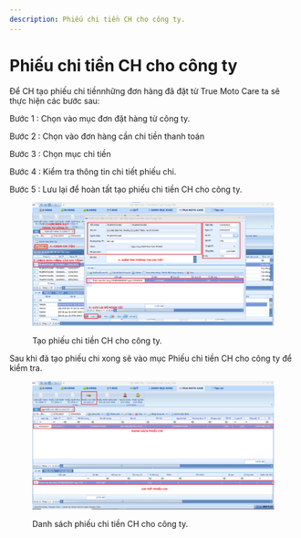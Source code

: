 ```yaml
---
description: Phiếu chi tiền CH cho công ty.
---
```


# Phiếu chi tiền CH cho công ty

Để CH tạo phiếu chi tiềnnhững đơn hàng đã đặt từ True Moto Care ta sẽ thực hiện các bước sau:

Bước 1 : Chọn vào mục đơn đặt hàng từ công ty.

Bước 2 : Chọn vào đơn hàng cần chi tiền thanh toán

Bước 3 : Chọn mục chi tiền

Bước 4 : Kiểm tra thông tin chi tiết phiếu chi.

Bước 5 : Lưu lại để hoàn tất tạo phiếu chi tiền CH cho công ty.

<figure><img src="../.gitbook/assets/CHI TIEN CTY.png" alt=""><figcaption><p>Tạo phiếu chi tiền CH cho công ty.</p></figcaption></figure>

Sau khi đã tạo phiếu chi xong sẽ vào mục Phiếu chi tiền CH cho công ty để kiểm tra.

<figure><img src="../.gitbook/assets/PHIEU CHI CHI TIET.png" alt=""><figcaption><p>Danh sách phiếu chi tiền CH cho công ty.</p></figcaption></figure>
